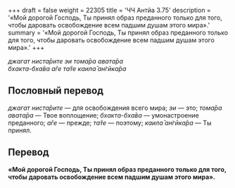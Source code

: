 +++
draft = false
weight = 22305
title = 'ЧЧ Антйа 3.75'
description = '«Мой дорогой Господь, Ты принял образ преданного только для того, чтобы даровать освобождение всем падшим душам этого мира».'
summary = '«Мой дорогой Господь, Ты принял образ преданного только для того, чтобы даровать освобождение всем падшим душам этого мира».'
+++

_джагат ниста̄рите эи тома̄ра авата̄ра  
бхакта-бха̄ва а̄ге та̄те каила̄ ан̇гӣка̄ра_

## Пословный перевод

_джагат_ _ниста̄рите_ — для освобождения всего мира; _эи_ — это; _тома̄ра_ _авата̄ра_ — Твое воплощение; _бхакта_\-_бха̄ва_ — умонастроение преданного; _а̄ге_ — прежде; _та̄те_ — поэтому; _каила̄_ _ан̇гӣка̄ра_ — Ты принял.

## Перевод

**«Мой дорогой Господь, Ты принял образ преданного только для того, чтобы даровать освобождение всем падшим душам этого мира».**
